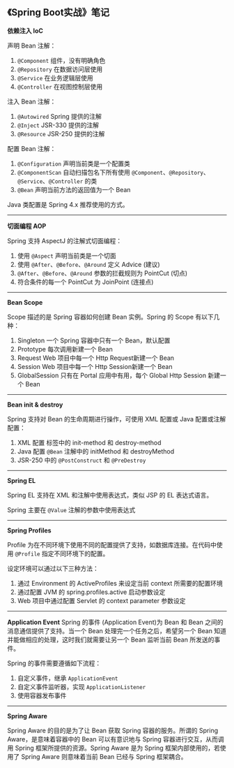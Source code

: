 《Spring Boot实战》笔记
---

**依赖注入 IoC**

声明 Bean 注解：
1. `@Component` 组件，没有明确角色
2. `@Repository` 在数据访问层使用
3. `@Service` 在业务逻辑层使用
4. `@Controller` 在视图控制层使用

注入 Bean 注解：
1. `@Autowired` Spring 提供的注解
2. `@Inject` JSR-330 提供的注解
3. `@Resource` JSR-250 提供的注解

配置 Bean 注解：
1. `@Configuration` 声明当前类是一个配置类
2. `@ComponentScan` 自动扫描包名下所有使用 `@Component`、`@Repository`、`@Service`、`@Controller` 的类
3. `@Bean` 声明当前方法的返回值为一个 Bean

Java 类配置是 Spring 4.x 推荐使用的方式。

---

**切面编程 AOP**

Spring 支持 AspectJ 的注解式切面编程：
1. 使用 `@Aspect` 声明当前类是一个切面
2. 使用 `@After`、`@Before`、`@Around` 定义 Advice (建议)
3. `@After`、`@Before`、`@Around` 参数的拦截规则为 PointCut (切点)
4. 符合条件的每一个 PointCut 为 JoinPoint (连接点)

---

**Bean Scope**

Scope 描述的是 Spring 容器如何创建 Bean 实例。Spring 的 Scope 有以下几种：
1. Singleton 一个 Spring 容器中只有一个 Bean，默认配置
2. Prototype 每次调用新建一个 Bean
3. Request Web 项目中每一个 Http Request新建一个 Bean
4. Session Web 项目中每一个 Http Session新建一个 Bean
5. GlobalSession 只有在 Portal 应用中有用，每个 Global Http Session 新建一个 Bean

---

**Bean init & destroy**

Spring 支持对 Bean 的生命周期进行操作，可使用 XML 配置或 Java 配置或注解配置：
1. XML 配置 <Bean> 标签中的 init-method 和 destroy-method
2. Java 配置 `@Bean` 注解中的 initMethod 和 destroyMethod
3. JSR-250 中的 `@PostConstruct` 和 `@PreDestroy`

---

**Spring EL**

Spring EL 支持在 XML 和注解中使用表达式，类似 JSP 的 EL 表达式语言。

Spring 主要在 `@Value` 注解的参数中使用表达式

---

**Spring Profiles**

Profile 为在不同环境下使用不同的配置提供了支持，如数据库连接。在代码中使用 `@Profile` 指定不同环境下的配置。

设定环境可以通过以下三种方法：
1. 通过 Environment 的 ActiveProfiles 来设定当前 context 所需要的配置环境
2. 通过配置 JVM 的 spring.profiles.active 启动参数设定
3. Web 项目中通过配置 Servlet 的 context parameter 参数设定

---

**Application Event**
Spring 的事件 (Application Event)为 Bean 和 Bean 之间的消息通信提供了支持。当一个 Bean 处理完一个任务之后，希望另一个 Bean 知道并能做相应的处理，这时我们就需要让另一个 Bean 监听当前 Bean 所发送的事件。

Spring 的事件需要遵循如下流程：
1. 自定义事件，继承 `ApplicationEvent`
2. 自定义事件监听器，实现 `ApplicationListener`
3. 使用容器发布事件

--- 

**Spring Aware**

Spring Aware 的目的是为了让 Bean 获取 Spring 容器的服务。所谓的 Spring Aware，是意味着容器中的 Bean 可以有意识地与 Spring 容器进行交互，从而调用 Spring 框架所提供的资源。Spring Aware 是为 Spring 框架内部使用的，若使用了 Spring Aware 则意味着当前 Bean 已经与 Spring 框架耦合。
